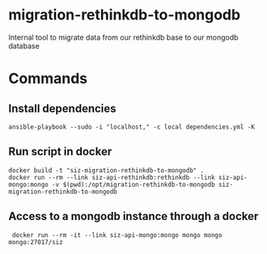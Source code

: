 # migration-rethinkdb-to-mongodb
Internal tool to migrate data from our rethinkdb base to our mongodb database

# Commands
## Install dependencies
    ansible-playbook --sudo -i "localhost," -c local dependencies.yml -K 
## Run script in docker
    docker build -t "siz-migration-rethinkdb-to-mongodb" .
    docker run --rm --link siz-api-rethinkdb:rethinkdb --link siz-api-mongo:mongo -v $(pwd):/opt/migration-rethinkdb-to-mongodb siz-migration-rethinkdb-to-mongodb
## Access to a mongodb instance through a docker
     docker run --rm -it --link siz-api-mongo:mongo mongo mongo mongo:27017/siz